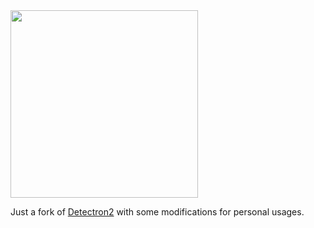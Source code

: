 <img src=".github/Detectron2-Logo-Horz.svg" width="300" >

Just a fork of [Detectron2](https://github.com/facebookresearch/detectron2) with some modifications for personal usages.
